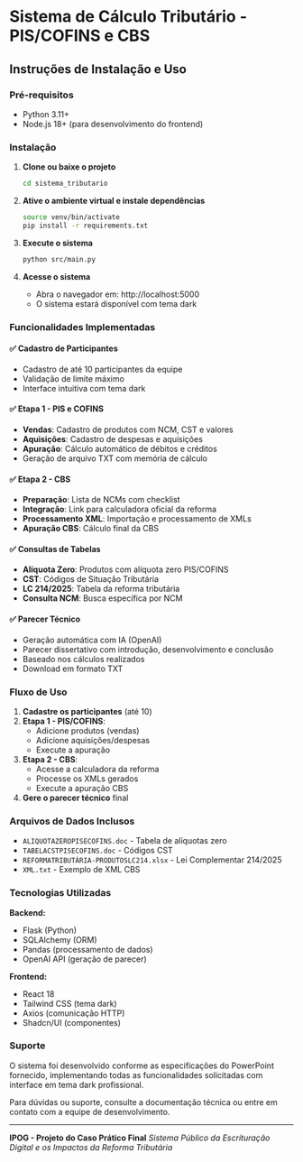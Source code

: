 # Sistema de Cálculo Tributário - PIS/COFINS e CBS

## Instruções de Instalação e Uso

### Pré-requisitos
- Python 3.11+
- Node.js 18+ (para desenvolvimento do frontend)

### Instalação

1. **Clone ou baixe o projeto**
   ```bash
   cd sistema_tributario
   ```

2. **Ative o ambiente virtual e instale dependências**
   ```bash
   source venv/bin/activate
   pip install -r requirements.txt
   ```

3. **Execute o sistema**
   ```bash
   python src/main.py
   ```

4. **Acesse o sistema**
   - Abra o navegador em: http://localhost:5000
   - O sistema estará disponível com tema dark

### Funcionalidades Implementadas

#### ✅ Cadastro de Participantes
- Cadastro de até 10 participantes da equipe
- Validação de limite máximo
- Interface intuitiva com tema dark

#### ✅ Etapa 1 - PIS e COFINS
- **Vendas**: Cadastro de produtos com NCM, CST e valores
- **Aquisições**: Cadastro de despesas e aquisições
- **Apuração**: Cálculo automático de débitos e créditos
- Geração de arquivo TXT com memória de cálculo

#### ✅ Etapa 2 - CBS
- **Preparação**: Lista de NCMs com checklist
- **Integração**: Link para calculadora oficial da reforma
- **Processamento XML**: Importação e processamento de XMLs
- **Apuração CBS**: Cálculo final da CBS

#### ✅ Consultas de Tabelas
- **Alíquota Zero**: Produtos com alíquota zero PIS/COFINS
- **CST**: Códigos de Situação Tributária
- **LC 214/2025**: Tabela da reforma tributária
- **Consulta NCM**: Busca específica por NCM

#### ✅ Parecer Técnico
- Geração automática com IA (OpenAI)
- Parecer dissertativo com introdução, desenvolvimento e conclusão
- Baseado nos cálculos realizados
- Download em formato TXT

### Fluxo de Uso

1. **Cadastre os participantes** (até 10)
2. **Etapa 1 - PIS/COFINS**:
   - Adicione produtos (vendas)
   - Adicione aquisições/despesas
   - Execute a apuração
3. **Etapa 2 - CBS**:
   - Acesse a calculadora da reforma
   - Processe os XMLs gerados
   - Execute a apuração CBS
4. **Gere o parecer técnico** final

### Arquivos de Dados Inclusos

- `ALIQUOTAZEROPISECOFINS.doc` - Tabela de alíquotas zero
- `TABELACSTPISECOFINS.doc` - Códigos CST
- `REFORMATRIBUTÁRIA-PRODUTOSLC214.xlsx` - Lei Complementar 214/2025
- `XML.txt` - Exemplo de XML CBS

### Tecnologias Utilizadas

**Backend:**
- Flask (Python)
- SQLAlchemy (ORM)
- Pandas (processamento de dados)
- OpenAI API (geração de parecer)

**Frontend:**
- React 18
- Tailwind CSS (tema dark)
- Axios (comunicação HTTP)
- Shadcn/UI (componentes)

### Suporte

O sistema foi desenvolvido conforme as especificações do PowerPoint fornecido, implementando todas as funcionalidades solicitadas com interface em tema dark profissional.

Para dúvidas ou suporte, consulte a documentação técnica ou entre em contato com a equipe de desenvolvimento.

---

**IPOG - Projeto do Caso Prático Final**
*Sistema Público da Escrituração Digital e os Impactos da Reforma Tributária*

